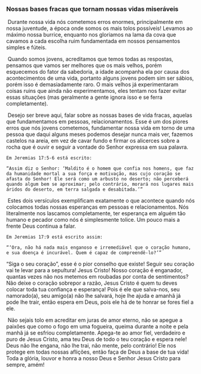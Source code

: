 ### Nossas bases fracas que tornam nossas vidas miseráveis

​	Durante nossa vida nós cometemos erros enormes, principalmente em nossa juventude, a época onde somos os mais tolos possíveis! Levamos ao máximo nossa burrice, enquanto nos gloriamos na lama da cova que cavamos a cada escolha ruim fundamentada em nossos pensamentos simples e fúteis. 

​	Quando somos jovens, acreditamos que temos todas as respostas, pensamos que vamos ser melhores que os mais velhos, porém esquecemos do fator da sabedoria, a idade acompanha ela por causa dos acontecimentos de uma vida, portanto alguns jovens podem sim ser sábios, porém isso é demasiadamente raro. O mais velhos já experimentaram coisas ruins que ainda não experimentamos, eles tentam nos fazer evitar essas situações (mas geralmente a gente ignora isso e se ferra completamente).

​	Desejo ser breve aqui, falar sobre as nossas bases de vida fracas, aquelas que fundamentamos em pessoas, relacionamentos. Esse é um dos piores erros que nós jovens cometemos, fundamentar nossa vida em torno de uma pessoa que daqui alguns meses podemos desejar nunca mais ver, fazemos castelos na areia, em vez de cavar fundo e firmar os alicerces sobre a rocha que é ouvir e seguir a vontade do Senhor expressa em sua palavra.

    Em Jeremias 17:5-6 está escrito:
    
    “Assim diz o Senhor: ‘Maldito é o homem que confia nos homens, que faz da humanidade mortal a sua força e motivação, mas cujo coração se afasta do Senhor! Ele será como um arbusto no deserto; não perceberá quando algum bem se aproximar; pelo contrário, morará nos lugares mais áridos do deserto, em terra salgada e desabitada.’”
​	Estes dois versículos exemplificam exatamente o que acontece quando nós colocamos todas nossas esperanças em pessoas e relacionamentos. Nós literalmente nos lascamos completamente, ter esperança em alguém tão humano e pecador como nós é simplesmente tolice. Um pouco mais a frente Deus continua a falar.

    Em Jeremias 17:9 está escrito assim:
    
    “‘Ora, não há nada mais enganoso e irremediável que o coração humano, e sua doença é incurável. Quem é capaz de compreendê-lo?’”
“Siga o seu coração”, esse é o pior conselho que existe! Seguir seu coração vai te levar para a sepultura! Jesus Cristo! Nosso coração é enganador, quantas vezes não nos metemos em roubadas por conta de sentimentos? Não deixe o coração sobrepor a razão, Jesus Cristo é quem tu deves colocar toda tua confiança e esperança! Pois é ele que salva-nos, seu namorado(a), seu amigo(a) não lhe salvará, hoje lhe ajuda e amanhã já pode lhe trair, então espera em Deus, pois ele há de te honrar se fores fiel a ele.

​	Não sejais tolo em acreditar em juras de amor eterno, não se apegue a paixões que como o fogo em uma fogueira, queima durante a noite e pela manhã já se esfriou completamente. Apega-te ao amor fiel, verdadeiro e puro de Jesus Cristo, ama teu Deus de todo o teu coração e espera nele! Deus não lhe engana, não lhe trai, não mente, pelo contrário! Ele nos protege em todas nossas aflições, então faça de Deus a base de tua vida! Toda a glória, louvor e honra a nosso Deus e Senhor Jesus Cristo para sempre, amém!